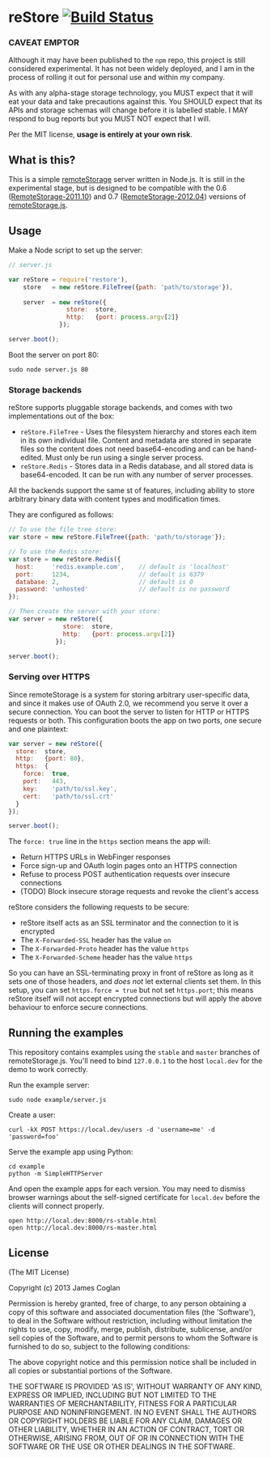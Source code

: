 # reStore [![Build Status](https://secure.travis-ci.org/jcoglan/restore.png)](http://travis-ci.org/jcoglan/restore)

### CAVEAT EMPTOR

Although it may have been published to the `npm` repo, this project is still
considered experimental. It has not been widely deployed, and I am in the
process of rolling it out for personal use and within my company.

As with any alpha-stage storage technology, you MUST expect that it will eat
your data and take precautions against this. You SHOULD expect that its APIs
and storage schemas will change before it is labelled stable. I MAY respond to
bug reports but you MUST NOT expect that I will.

Per the MIT license, **usage is entirely at your own risk**.

## What is this?

This is a simple [remoteStorage][1] server written in Node.js. It is still in
the experimental stage, but is designed to be compatible with the 0.6
([RemoteStorage-2011.10][2]) and 0.7 ([RemoteStorage-2012.04][3]) versions of
[remoteStorage.js][4].

[1]: http://www.w3.org/community/unhosted/wiki/RemoteStorage
[2]: http://www.w3.org/community/unhosted/wiki/RemoteStorage-2011.10
[3]: http://www.w3.org/community/unhosted/wiki/RemoteStorage-2012.04
[4]: http://remotestorage.io/


## Usage

Make a Node script to set up the server:

```js
// server.js

var reStore = require('restore'),
    store   = new reStore.FileTree({path: 'path/to/storage'}),
    
    server  = new reStore({
                store:  store,
                http:   {port: process.argv[2]}
              });

server.boot();
```

Boot the server on port 80:

    sudo node server.js 80

### Storage backends

reStore supports pluggable storage backends, and comes with two implementations
out of the box:

* `reStore.FileTree` - Uses the filesystem hierarchy and stores each item in its
  own individual file. Content and metadata are stored in separate files so the
  content does not need base64-encoding and can be hand-edited. Must only be run
  using a single server process.
* `reStore.Redis` - Stores data in a Redis database, and all stored data is
  base64-encoded. It can be run with any number of server processes.

All the backends support the same st of features, including ability to store
arbitrary binary data with content types and modification times.

They are configured as follows:

```js
// To use the file tree store:
var store = new reStore.FileTree({path: 'path/to/storage'});

// To use the Redis store:
var store = new reStore.Redis({
  host:     'redis.example.com',    // default is 'localhost'
  port:     1234,                   // default is 6379
  database: 2,                      // default is 0
  password: 'unhosted'              // default is no password
});

// Then create the server with your store:
var server = new reStore({
               store:  store,
               http:   {port: process.argv[2]}
             });

server.boot();
```

### Serving over HTTPS

Since remoteStorage is a system for storing arbitrary user-specific data, and
since it makes use of OAuth 2.0, we recommend you serve it over a secure
connection. You can boot the server to listen for HTTP or HTTPS requests or
both. This configuration boots the app on two ports, one secure and one
plaintext:

```js
var server = new reStore({
  store:  store,
  http:   {port: 80},
  https:  {
    force:  true,
    port:   443,
    key:    'path/to/ssl.key',
    cert:   'path/to/ssl.crt'
  }
});

server.boot();
```

The `force: true` line in the `https` section means the app will:

* Return HTTPS URLs in WebFinger responses
* Force sign-up and OAuth login pages onto an HTTPS connection
* Refuse to process POST authentication requests over insecure connections
* (TODO) Block insecure storage requests and revoke the client's access

reStore considers the following requests to be secure:

* reStore itself acts as an SSL terminator and the connection to it is encrypted
* The `X-Forwarded-SSL` header has the value `on`
* The `X-Forwarded-Proto` header has the value `https`
* The `X-Forwarded-Scheme` header has the value `https`

So you can have an SSL-terminating proxy in front of reStore as long as it sets
one of those headers, and *does not* let external clients set them. In this
setup, you can set `https.force = true` but not set `https.port`; this means
reStore itself will not accept encrypted connections but will apply the above
behaviour to enforce secure connections.


## Running the examples

This repository contains examples using the `stable` and `master` branches of
remoteStorage.js. You'll need to bind `127.0.0.1` to the host `local.dev` for
the demo to work correctly.

Run the example server:

    sudo node example/server.js

Create a user:

    curl -kX POST https://local.dev/users -d 'username=me' -d 'password=foo'

Serve the example app using Python:

    cd example
    python -m SimpleHTTPServer

And open the example apps for each version. You may need to dismiss browser
warnings about the self-signed certificate for `local.dev` before the clients
will connect properly.

    open http://local.dev:8000/rs-stable.html
    open http://local.dev:8000/rs-master.html


## License

(The MIT License)

Copyright (c) 2013 James Coglan

Permission is hereby granted, free of charge, to any person obtaining a copy of
this software and associated documentation files (the 'Software'), to deal in
the Software without restriction, including without limitation the rights to use,
copy, modify, merge, publish, distribute, sublicense, and/or sell copies of the
Software, and to permit persons to whom the Software is furnished to do so,
subject to the following conditions:

The above copyright notice and this permission notice shall be included in all
copies or substantial portions of the Software.

THE SOFTWARE IS PROVIDED 'AS IS', WITHOUT WARRANTY OF ANY KIND, EXPRESS OR
IMPLIED, INCLUDING BUT NOT LIMITED TO THE WARRANTIES OF MERCHANTABILITY, FITNESS
FOR A PARTICULAR PURPOSE AND NONINFRINGEMENT. IN NO EVENT SHALL THE AUTHORS OR
COPYRIGHT HOLDERS BE LIABLE FOR ANY CLAIM, DAMAGES OR OTHER LIABILITY, WHETHER
IN AN ACTION OF CONTRACT, TORT OR OTHERWISE, ARISING FROM, OUT OF OR IN
CONNECTION WITH THE SOFTWARE OR THE USE OR OTHER DEALINGS IN THE SOFTWARE.

